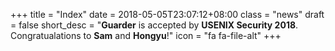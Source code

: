 +++
title = "Index"
date = 2018-05-05T23:07:12+08:00
class = "news"
draft = false
short_desc = "**Guarder** is accepted by **USENIX Security 2018**. Congratualations to **Sam** and **Hongyu**!"
icon = "fa fa-file-alt"
+++
